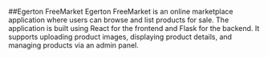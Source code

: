 ##Egerton FreeMarket
Egerton FreeMarket is an online marketplace application where users can browse and list products for sale. The application is built using React for the frontend and Flask for the backend. It supports uploading product images, displaying product details, and managing products via an admin panel.

